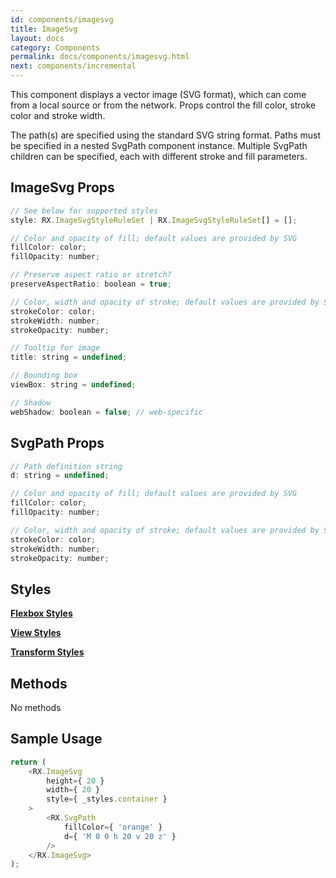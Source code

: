 ```yaml
---
id: components/imagesvg
title: ImageSvg
layout: docs
category: Components
permalink: docs/components/imagesvg.html
next: components/incremental
---
```


This component displays a vector image (SVG format), which can come from a local source or from the network. Props control the fill color, stroke color and stroke width.

The path(s) are specified using the standard SVG string format. Paths must be specified in a nested SvgPath component instance. Multiple SvgPath children can be specified, each with different stroke and fill parameters.

## ImageSvg Props
``` javascript
// See below for supported styles
style: RX.ImageSvgStyleRuleSet | RX.ImageSvgStyleRuleSet[] = [];

// Color and opacity of fill; default values are provided by SVG
fillColor: color;
fillOpacity: number;

// Preserve aspect ratio or stretch?
preserveAspectRatio: boolean = true;

// Color, width and opacity of stroke; default values are provided by SVG
strokeColor: color;
strokeWidth: number;
strokeOpacity: number;

// Tooltip for image
title: string = undefined;

// Bounding box
viewBox: string = undefined;

// Shadow
webShadow: boolean = false; // web-specific
```

## SvgPath Props
``` javascript
// Path definition string
d: string = undefined;

// Color and opacity of fill; default values are provided by SVG
fillColor: color;
fillOpacity: number;

// Color, width and opacity of stroke; default values are provided by SVG
strokeColor: color;
strokeWidth: number;
strokeOpacity: number;
```

## Styles

[**Flexbox Styles**](docs/styles.html#flexbox-style-attributes)

[**View Styles**](docs/styles.html#view-style-attributes)

[**Transform Styles**](docs/styles.html#transform-style-attributes)

## Methods
No methods

## Sample Usage
``` javascript
return (
    <RX.ImageSvg
        height={ 20 }
        width={ 20 }
        style={ _styles.container }
    >
        <RX.SvgPath
            fillColor={ 'orange' }
            d={ 'M 0 0 h 20 v 20 z' }
        />
    </RX.ImageSvg>
);
```


